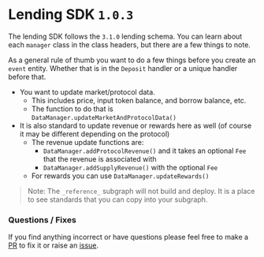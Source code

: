 # Lending SDK `1.0.3`

The lending SDK follows the `3.1.0` lending schema. You can learn about each `manager` class in the class headers, but there are a few things to note.

As a general rule of thumb you want to do a few things before you create an `event` entity. Whether that is in the `Deposit` handler or a unique handler before that.

- You want to update market/protocol data.
  - This includes price, input token balance, and borrow balance, etc.
  - The function to do that is `DataManager.updateMarketAndProtocolData()`
- It is also standard to update revenue or rewards here as well (of course it may be different depending on the protocol)
  - The revenue update functions are:
    - `DataManager.addProtocolRevenue()` and it takes an optional `Fee` that the revenue is associated with
    - `DataManager.addSupplyRevenue()` with the optional `Fee`
  - For rewards you can use `DataManager.updateRewards()`

> Note: The `_reference_` subgraph will not build and deploy. It is a place to see standards that you can copy into your subgraph.

### Questions / Fixes

If you find anything incorrect or have questions please feel free to make a [PR](https://github.com/messari/subgraphs/blob/master/docs/CONTRIBUTING.md) to fix it or raise an [issue](https://github.com/messari/subgraphs/issues/new).
